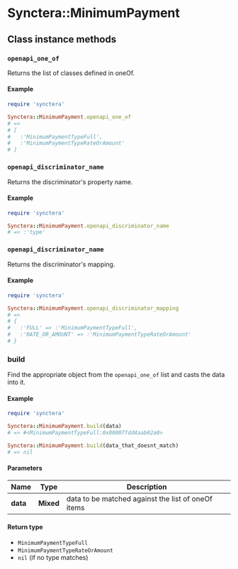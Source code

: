 # Synctera::MinimumPayment

## Class instance methods

### `openapi_one_of`

Returns the list of classes defined in oneOf.

#### Example

```ruby
require 'synctera'

Synctera::MinimumPayment.openapi_one_of
# =>
# [
#   :'MinimumPaymentTypeFull',
#   :'MinimumPaymentTypeRateOrAmount'
# ]
```

### `openapi_discriminator_name`

Returns the discriminator's property name.

#### Example

```ruby
require 'synctera'

Synctera::MinimumPayment.openapi_discriminator_name
# => :'type'
```

### `openapi_discriminator_name`

Returns the discriminator's mapping.

#### Example

```ruby
require 'synctera'

Synctera::MinimumPayment.openapi_discriminator_mapping
# =>
# {
#   :'FULL' => :'MinimumPaymentTypeFull',
#   :'RATE_OR_AMOUNT' => :'MinimumPaymentTypeRateOrAmount'
# }
```

### build

Find the appropriate object from the `openapi_one_of` list and casts the data into it.

#### Example

```ruby
require 'synctera'

Synctera::MinimumPayment.build(data)
# => #<MinimumPaymentTypeFull:0x00007fdd4aab02a0>

Synctera::MinimumPayment.build(data_that_doesnt_match)
# => nil
```

#### Parameters

| Name | Type | Description |
| ---- | ---- | ----------- |
| **data** | **Mixed** | data to be matched against the list of oneOf items |

#### Return type

- `MinimumPaymentTypeFull`
- `MinimumPaymentTypeRateOrAmount`
- `nil` (if no type matches)

